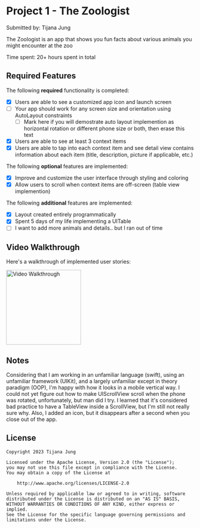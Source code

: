 # Project 1 - The Zoologist

Submitted by: Tijana Jung

The Zoologist is an app that shows you fun facts about various animals you might encounter at the zoo 

Time spent: 20+ hours spent in total

## Required Features

The following **required** functionality is completed:

- [X] Users are able to see a customized app icon and launch screen
- [ ] Your app should work for any screen size and orientation using AutoLayout constraints
  - [ ] Mark here if you will demostrate auto layout implemention as horizontal rotation or different phone size or both, then erase this text
- [X] Users are able to see at least 3 context items
- [X] Users are able to tap into each context item and see detail view contains information about each item (title, description, picture if applicable, etc.)
 
The following **optional** features are implemented:

- [X] Improve and customize the user interface through styling and coloring
- [X] Allow users to scroll when context items are off-screen (table view implemention)

The following **additional** features are implemented:

- [X] Layout created entirely programmatically
- [X] Spent 5 days of my life implementing a UITable
- [ ] I want to add more animals and details.. but I ran out of time 

## Video Walkthrough

Here's a walkthrough of implemented user stories:

<img src='https://imgur.com/Vd1K1v7' title='Video Walkthrough' width='200' alt='Video Walkthrough' />


## Notes

Considering that I am working in an unfamiliar language (swift), using an unfamiliar framework (UIKit), and a largely unfamiliar except in theory paradigm (OOP), I'm happy with how it looks in a mobile vertical way. I could 
   not yet figure out how to make UIScrollView scroll when the phone was rotated, unfortunately, but man did I try. I learned that it's considered bad practice to have a TableView inside a ScrollView, but I'm still not really sure why. Also, I added an icon, but it disappears after a second when you close out of the app.

## License

    Copyright 2023 Tijana Jung

    Licensed under the Apache License, Version 2.0 (the "License");
    you may not use this file except in compliance with the License.
    You may obtain a copy of the License at

        http://www.apache.org/licenses/LICENSE-2.0

    Unless required by applicable law or agreed to in writing, software
    distributed under the License is distributed on an "AS IS" BASIS,
    WITHOUT WARRANTIES OR CONDITIONS OF ANY KIND, either express or implied.
    See the License for the specific language governing permissions and
    limitations under the License.
